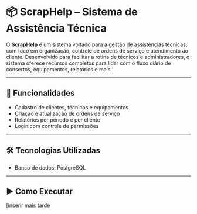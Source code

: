 # 📦 ScrapHelp – Sistema de Assistência Técnica

O **ScrapHelp** é um sistema voltado para a gestão de assistências técnicas, com foco em organização, controle de ordens de serviço e atendimento ao cliente. Desenvolvido para facilitar a rotina de técnicos e administradores, o sistema oferece recursos completos para lidar com o fluxo diário de consertos, equipamentos, relatórios e mais.

---

## 🚀 Funcionalidades
- Cadastro de clientes, técnicos e equipamentos
- Criação e atualização de ordens de serviço
- Relatórios por período e por cliente
- Login com controle de permissões

---

## 🛠️ Tecnologias Utilizadas
- Banco de dados: PostgreSQL

---

## ▶️ Como Executar
[inserir mais tarde